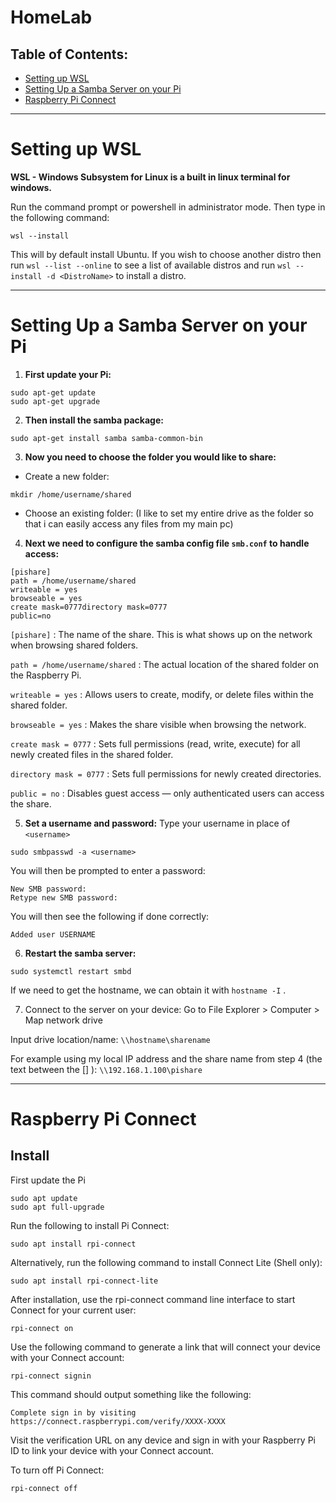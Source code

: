 # HomeLab
## Table of Contents:

* [Setting up WSL](#Setting-up-WSL)
* [Setting Up a Samba Server on your Pi](#Setting-Up-a-Samba-Server-on-your-Pi)
* [Raspberry Pi Connect](#Raspberry-Pi-Connect)
---
# Setting up WSL

  **WSL - Windows Subsystem for Linux is a built in linux terminal for windows.**

  Run the command prompt or powershell in administrator mode. Then type in the following command:
  ``` 
  wsl --install
  ```
  This will by default install Ubuntu. If you wish to choose another distro then run `wsl --list --online` to see a list of available distros and   run `wsl --install -d <DistroName>` to install a distro.

---
# Setting Up a Samba Server on your Pi

1. **First update your Pi:**
  ```
  sudo apt-get update
  sudo apt-get upgrade
  ```

2. **Then install the samba package:**
  ```
  sudo apt-get install samba samba-common-bin
  ```

3. **Now you need to choose the folder you would like to share:**
  - Create a new folder:
  ```
  mkdir /home/username/shared
  ```
  - Choose an existing folder:
  (I like to set my entire drive as the folder so that i can easily access any files from my main pc)

4. **Next we need to configure the samba config file `smb.conf` to handle access:**
  ```
  [pishare]
  path = /home/username/shared
  writeable = yes
  browseable = yes
  create mask=0777directory mask=0777
  public=no
  ```
  
  `[pishare]` : The name of the share. This is what shows up on the network when browsing shared folders.
  
  `path = /home/username/shared` : The actual location of the shared folder on the Raspberry Pi.
  
  `writeable = yes` : Allows users to create, modify, or delete files within the shared folder.
  
  `browseable = yes` : Makes the share visible when browsing the network.
  
  `create mask = 0777` : Sets full permissions (read, write, execute) for all newly created files in the shared folder.
  
  `directory mask = 0777` : Sets full permissions for newly created directories.
  
  `public = no` : Disables guest access — only authenticated users can access the share.

5. **Set a username and password:**
Type your username in place of `<username>`
  ```
  sudo smbpasswd -a <username>
  ```

  You will then be prompted to enter a password:
  
  ```
  New SMB password:
  Retype new SMB password:
  ```

  You will then see the following if done correctly:
 
  ```
  Added user USERNAME
  ```

6. **Restart the samba server:**
  ```
  sudo systemctl restart smbd
  ```
  If we need to get the hostname, we can obtain it with `hostname -I` .

7. Connect to the server on your device:
  Go to File Explorer > Computer > Map network drive

  Input drive location/name: `\\hostname\sharename`
  
  For example using my local IP address and the share name from step 4 (the text between the [] ): `\\192.168.1.100\pishare`


---
# Raspberry Pi Connect
  ## Install
  First update the Pi
  ```
  sudo apt update
  sudo apt full-upgrade
  ```
  Run the following to install Pi Connect:
  ```
  sudo apt install rpi-connect
  ```
  Alternatively, run the following command to install Connect Lite (Shell only):
  ```
  sudo apt install rpi-connect-lite
  ```
  After installation, use the rpi-connect command line interface to start Connect for your current user:
  ```
  rpi-connect on
  ```
  Use the following command to generate a link that will connect your device with your Connect account:
  ```
  rpi-connect signin
  ```
  This command should output something like the following:
  ```
  Complete sign in by visiting https://connect.raspberrypi.com/verify/XXXX-XXXX
  ```
  Visit the verification URL on any device and sign in with your Raspberry Pi ID to link your device with your Connect account.
  
  To turn off Pi Connect:
  ```
  rpi-connect off
  ```
